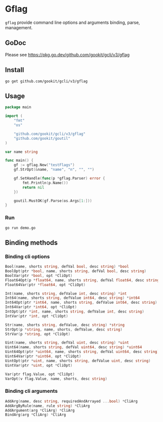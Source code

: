 # Gflag

`gflag` provide command line options and arguments binding, parse, management.

## GoDoc

Please see https://pkg.go.dev/github.com/gookit/gcli/v3/gflag

## Install

```shell
go get github.com/gookit/gcli/v3/gflag
```

## Usage

```go file="demo.go"
package main

import (
	"fmt"
	"os"

	"github.com/gookit/gcli/v3/gflag"
	"github.com/gookit/goutil"
)

var name string

func main() {
	gf := gflag.New("testFlags")
	gf.StrOpt(&name, "name", "n", "", "")

	gf.SetHandle(func(p *gflag.Parser) error {
		fmt.Println(p.Name())
		return nil
	})

	goutil.MustOK(gf.Parse(os.Args[1:]))
}
```

### Run

```shell
go run demo.go
```

## Binding methods

### Binding cli options

```go
Bool(name, shorts string, defVal bool, desc string) *bool
BoolOpt(ptr *bool, name, shorts string, defVal bool, desc string)
BoolVar(ptr *bool, opt *CliOpt)
Float64Opt(p *float64, name, shorts string, defVal float64, desc string)
Float64Var(ptr *float64, opt *CliOpt)

Int(name, shorts string, defValue int, desc string) *int
Int64(name, shorts string, defValue int64, desc string) *int64
Int64Opt(ptr *int64, name, shorts string, defValue int64, desc string)
Int64Var(ptr *int64, opt *CliOpt)
IntOpt(ptr *int, name, shorts string, defValue int, desc string)
IntVar(ptr *int, opt *CliOpt)

Str(name, shorts string, defValue, desc string) *string
StrOpt(p *string, name, shorts, defValue, desc string)
StrVar(p *string, opt *CliOpt)

Uint(name, shorts string, defVal uint, desc string) *uint
Uint64(name, shorts string, defVal uint64, desc string) *uint64
Uint64Opt(ptr *uint64, name, shorts string, defVal uint64, desc string)
Uint64Var(ptr *uint64, opt *CliOpt)
UintOpt(ptr *uint, name, shorts string, defValue uint, desc string)
UintVar(ptr *uint, opt *CliOpt)

Var(ptr flag.Value, opt *CliOpt)
VarOpt(v flag.Value, name, shorts, desc string)
```

### Binding cli arguments

```go
AddArg(name, desc string, requiredAndArrayed ...bool) *CliArg
AddArgByRule(name, rule string) *CliArg
AddArgument(arg *CliArg) *CliArg
BindArg(arg *CliArg) *CliArg
```
